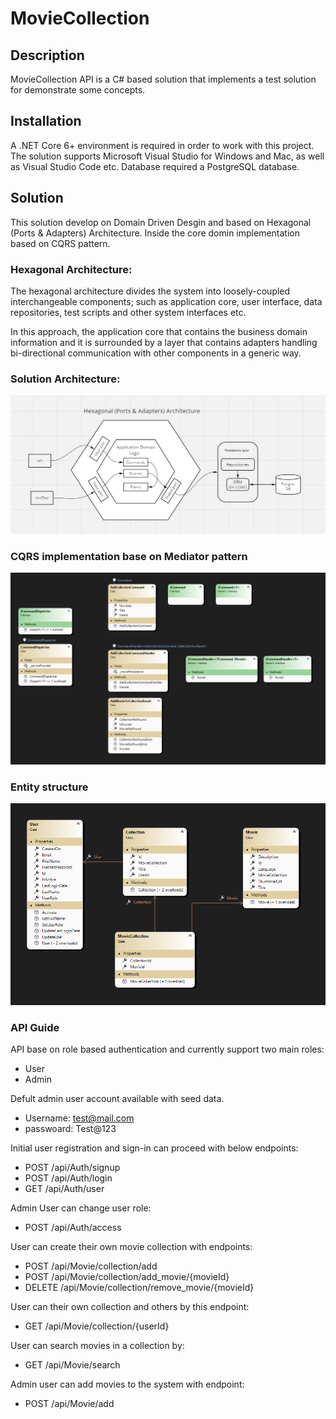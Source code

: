 # MovieCollection

## Description
MovieCollection API is a C# based solution that implements a test solution for demonstrate some concepts.

## Installation
A .NET Core 6+ environment is required in order to work with this project. The solution supports Microsoft Visual Studio for Windows and Mac, as well as Visual Studio Code etc.
Database required a PostgreSQL database.

## Solution
This solution develop on Domain Driven Desgin and based on Hexagonal (Ports & Adapters) Architecture. Inside the core domin implementation based on CQRS pattern.

### Hexagonal Architecture:
The hexagonal architecture divides the system into loosely-coupled interchangeable components; such as application core, user interface, data repositories, test scripts and other system interfaces etc.

In this approach, the application core that contains the business domain information and it is surrounded by a layer that contains adapters handling bi-directional communication with other components in a generic way.

### Solution Architecture:
![Solution Architecture](https://github.com/thushanmanujith/MovieCollection/blob/main/blob/Architecture.jpg?raw=true)

### CQRS implementation base on Mediator pattern
![CQRS implementation](https://github.com/thushanmanujith/MovieCollection/blob/main/blob/CQRS_Implementation.png?raw=true)

### Entity structure
![CQRS implementation](https://github.com/thushanmanujith/MovieCollection/blob/main/blob/EntityStructure.png?raw=true)

### API Guide
API base on role based authentication and currently support two main roles:
* User
* Admin
  
Defult admin user account available with seed data.
- Username: test@mail.com
- passwoard: Test@123

Initial user registration and sign-in can proceed with below endpoints:
- POST /api/Auth/signup
- POST /api/Auth/login
- GET /api/Auth/user

Admin User can change user role:
- POST /api/Auth/access

User can create their own movie collection with endpoints:
- POST /api/Movie/collection/add
- POST /api/Movie/collection/add_movie/{movieId}
- DELETE /api/Movie/collection/remove_movie/{movieId}

User can their own collection and others by this endpoint:
- GET /api/Movie/collection/{userId}

User can search movies in a collection by:
- GET /api/Movie/search
  
Admin user can add movies to the system with endpoint:
- POST /api/Movie/add
